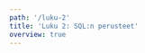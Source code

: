 ```yaml
---
path: '/luku-2'
title: 'Luku 2: SQL:n perusteet'
overview: true
---
```


<pages-in-this-section></pages-in-this-section>
